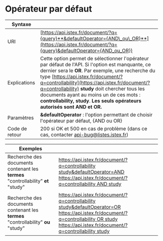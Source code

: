 # Opérateur par défaut

| Syntaxe |  |
| --- | --- |
| URI | [https://api.istex.fr/document/?q={query}**&defaultOperator={AND\_ou\_OR}**](https://api.istex.fr/document/?q={query}&defaultOperator={AND_ou_OR}) |
| Explications | Cette option permet de sélectionner l'opérateur par défaut de l'API.  Si l'option est manquante, ce dernier sera le **OR**. Par exemple, une recherche du type  [https://api.istex.fr/document/?q=controllability](https://api.istex.fr/document/?q=controllability) **study** doit chercher tous les documents ayant au moins un de ces mots : **controllability, study**. **Les seuls opérateurs autorisés sont AND et OR.** |
| Paramètres | **&defaultOperator** : l'option permettant de choisir l'opérateur par défaut, {AND ou OR} |
| Code de retour | 200 si OK et  500 en cas de problème \(dans ce cas, contacter [api-bug@listes.istex.fr](mailto:api-bug@listes.istex.fr)\) |

| Exemples |  |
| --- | --- |
| Recherche des documents contenant les **termes** "controllability" **et** "study" | [https://api.istex.fr/document/?q=controllability study&defaultOperator=AND](https://api.istex.fr/document/?q=controllability%20study&defaultOperator=AND) [https://api.istex.fr/document/?q=controllability AND study](https://api.istex.fr/document/?q=controllability%20AND%20study) |
| Recherche des documents contenant les **termes** "controllability" **ou** "study" | [https://api.istex.fr/document/?q=controllability study&defaultOperator=OR](https://api.istex.fr/document/?q=controllability%20study&defaultOperator=OR) [https://api.istex.fr/document/?q=controllability OR study](https://api.istex.fr/document/?q=controllability%20OR%20study) [https://api.istex.fr/document/?q=controllability study](https://api.istex.fr/document/?q=controllability%20study) |


